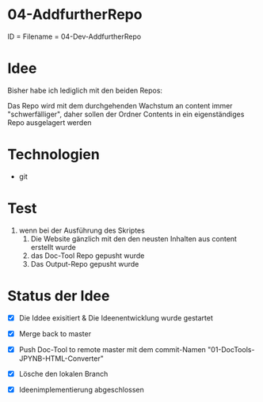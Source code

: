 <h1>04-AddfurtherRepo</h1>
ID = Filename = 04-Dev-AddfurtherRepo

# Idee
Bisher habe ich lediglich mit den beiden Repos: 


Das Repo wird mit dem durchgehenden Wachstum an content immer "schwerfälliger", daher sollen der Ordner Contents in ein eigenständiges Repo ausgelagert werden

# Technologien
- git

# Test
1) wenn bei der Ausführung des Skriptes
   1) Die Website gänzlich mit den den neusten Inhalten aus content erstellt wurde
   2) das Doc-Tool Repo gepusht wurde
   3) Das Output-Repo gepusht wurde


# Status der Idee

- [x]  Die Iddee exisitiert & Die Ideenentwicklung wurde gestartet
- [x]  Merge back to master
- [x]  Push Doc-Tool to remote master mit dem commit-Namen "01-DocTools-JPYNB-HTML-Converter"
- [x]  Lösche den lokalen Branch 
- [x]  Ideenimplementierung abgeschlossen

